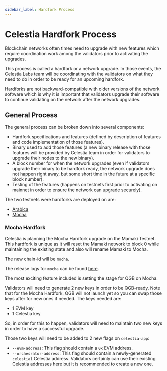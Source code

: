 ```yaml
---
sidebar_label: Hardfork Process
---
```


# Celestia Hardfork Process

Blockchain networks often times need to upgrade with new features
which require coordination work among the validators prior to activating
the upgrades.

This process is called a hardfork or a network upgrade. In those events,
the Celestia Labs team will be coordinating with the validators on
what they need to do in order to be ready for an upcoming hardfork.

Hardforks are not backward-compatible with older versions of the network
software which is why it is important that validators upgrade their software
to continue validating on the network after the network upgrades.

## General Process

The general process can be broken down into several components:

- Hardfork specifications and features (defined by description of features
  and code implementation of those features).
- Binary used to add those features (a new binary release with those features
  will be provided by Celestia team in order for validators to upgrade
  their nodes to the new binary).
- A block number for when the network upgrades (even if validators upgrade
  their binary to be hardfork ready, the network upgrade does not happen right
  away, but some short time in the future at a specific block number).
- Testing of the features (happens on testnets first prior to activating on
  mainnet in order to ensure the network can upgrade securely).

The two testnets were hardforks are deployed on are:

- [Arabica](./arabica-devnet)
- [Mocha](./mocha-testnet)

### Mocha Hardfork

Celestia is planning the Mocha Hardfork upgrade on the Mamaki Testnet.
This hardfork is unique as it will reset the Mamaki network to block 0
while maintaining the existing state and also will rename Mamaki to Mocha.

The new chain-id will be `mocha`.

The release logs for `mocha` can be found [here](https://github.com/celestiaorg/celestia-app/releases).

The most exciting feature included is setting the stage for QGB on Mocha.

Validators will need to generate 2 new keys in order to be QGB-ready.
Note that for the Mocha Hardfork, QGB will not launch yet so you
can swap those keys after for new ones if needed. The keys needed are:

- 1 EVM key
- 1 Celestia key

So, in order for this to happen, validators will need to maintain two
new keys in order to have a successful upgrade.

Those two keys will need to be added to 2 new flags on `celestia-app`:

- `--evm-address`: This flag should contain a `0x` EVM address.
- `--orchesrator-address`: This flag should contain a newly-generated
  `celestia1` Celestia address. Validators certainly can use their existing
  Celestia addresses here but it is recommended to create a new one.
